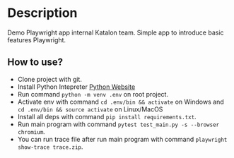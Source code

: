# Description

Demo Playwright app internal Katalon team. Simple app to introduce basic features Playwright.

## How to use?

- Clone project with git.
- Install Python Intepreter [Python Website](https://www.python.org/)
- Run command `python -m venv .env` on root project.
- Activate env with command `cd .env/bin && activate` on Windows and `cd .env/bin && source activate` on Linux/MacOS
- Install all deps with command `pip install requirements.txt`.
- Run main program with command `pytest test_main.py -s --browser chromium`.
- You can run trace file after run main program with command `playwright show-trace trace.zip`.
